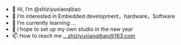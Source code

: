 - 👋 Hi, I’m @shiziyuxiaoqibao
- 👀 I’m interested in Embedded development，hardware，Software
- 🌱 I’m currently learning ...
- 💞️ I hope to set up my own studio in the new year
- 📫 How to reach me ...shiziyuxiaoqibao@163.com

<!---
shiziyuxiaoqibao/shiziyuxiaoqibao is a ✨ special ✨ repository because its `README.md` (this file) appears on your GitHub profile.
You can click the Preview link to take a look at your changes.
--->

